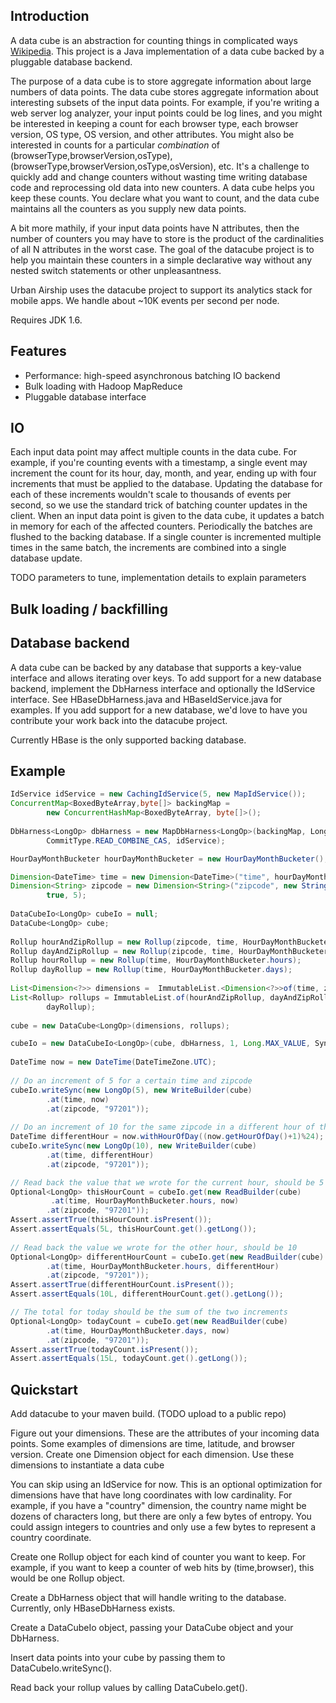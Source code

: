## Introduction

A data cube is an abstraction for counting things in complicated ways [Wikipedia](http://en.wikipedia.org/wiki/OLAP_cube). This project is a Java implementation of a data cube backed by a pluggable database backend.

The purpose of a data cube is to store aggregate information about large numbers of data points. The data cube stores aggregate information about interesting subsets of the input data points. For example, if you're writing a web server log analyzer, your input points could be log lines, and you might be interested in keeping a count for each browser type, each browser version, OS type, OS version, and other attributes. You might also be interested in counts for a particular *combination* of (browserType,browserVersion,osType), (browserType,browserVersion,osType,osVersion), etc. It's a challenge to quickly add and change counters without wasting time writing database code and reprocessing old data into new counters. A data cube helps you keep these counts. You declare what you want to count, and the data cube maintains all the counters as you supply new data points.

A bit more mathily, if your input data points have N attributes, then the number of counters you may have to store is the product of the cardinalities of all N attributes in the worst case. The goal of the datacube project is to help you maintain these counters in a simple declarative way without any nested switch statements or other unpleasantness.

Urban Airship uses the datacube project to support its analytics stack for mobile apps. We handle about ~10K events per second per node.

Requires JDK 1.6.

## Features
 - Performance: high-speed asynchronous batching IO backend
 - Bulk loading with Hadoop MapReduce
 - Pluggable database interface


## IO

Each input data point may affect multiple counts in the data cube. For example, if you're counting events with a timestamp, a single event may increment the count for its hour, day, month, and year, ending up with four increments that must be applied to the database. Updating the database for each of these increments wouldn't scale to thousands of events per second, so we use the standard trick of batching counter updates in the client. When an input data point is given to the data cube, it updates a batch in memory for each of the affected counters. Periodically the batches are flushed to the backing database. If a single counter is incremented multiple times in the same batch, the increments are combined into a single database update.

TODO parameters to tune, implementation details to explain parameters

## Bulk loading / backfilling


## Database backend

A data cube can be backed by any database that supports a key-value interface and allows iterating over keys. To add support for a new database backend, implement the DbHarness interface and optionally the IdService interface. See HBaseDbHarness.java and HBaseIdService.java for examples. If you add support for a new database, we'd love to have you contribute your work back into the datacube project.

Currently HBase is the only supported backing database.

## Example

```java
IdService idService = new CachingIdService(5, new MapIdService());
ConcurrentMap<BoxedByteArray,byte[]> backingMap = 
        new ConcurrentHashMap<BoxedByteArray, byte[]>();
        
DbHarness<LongOp> dbHarness = new MapDbHarness<LongOp>(backingMap, LongOp.DESERIALIZER, 
        CommitType.READ_COMBINE_CAS, idService);

HourDayMonthBucketer hourDayMonthBucketer = new HourDayMonthBucketer();

Dimension<DateTime> time = new Dimension<DateTime>("time", hourDayMonthBucketer, false, 8);
Dimension<String> zipcode = new Dimension<String>("zipcode", new StringToBytesBucketer(), 
        true, 5);
        
DataCubeIo<LongOp> cubeIo = null;
DataCube<LongOp> cube;
        
Rollup hourAndZipRollup = new Rollup(zipcode, time, HourDayMonthBucketer.hours);
Rollup dayAndZipRollup = new Rollup(zipcode, time, HourDayMonthBucketer.days);
Rollup hourRollup = new Rollup(time, HourDayMonthBucketer.hours);
Rollup dayRollup = new Rollup(time, HourDayMonthBucketer.days);
        
List<Dimension<?>> dimensions =  ImmutableList.<Dimension<?>>of(time, zipcode);
List<Rollup> rollups = ImmutableList.of(hourAndZipRollup, dayAndZipRollup, hourRollup,
        dayRollup);
        
cube = new DataCube<LongOp>(dimensions, rollups);

cubeIo = new DataCubeIo<LongOp>(cube, dbHarness, 1, Long.MAX_VALUE, SyncLevel.FULL_SYNC);
        
DateTime now = new DateTime(DateTimeZone.UTC);
        
// Do an increment of 5 for a certain time and zipcode
cubeIo.writeSync(new LongOp(5), new WriteBuilder(cube)
        .at(time, now)
        .at(zipcode, "97201"));
        
// Do an increment of 10 for the same zipcode in a different hour of the same day
DateTime differentHour = now.withHourOfDay((now.getHourOfDay()+1)%24);
cubeIo.writeSync(new LongOp(10), new WriteBuilder(cube)
        .at(time, differentHour)
        .at(zipcode, "97201"));

// Read back the value that we wrote for the current hour, should be 5 
Optional<LongOp> thisHourCount = cubeIo.get(new ReadBuilder(cube)
         .at(time, HourDayMonthBucketer.hours, now)
        .at(zipcode, "97201"));
Assert.assertTrue(thisHourCount.isPresent());
Assert.assertEquals(5L, thisHourCount.get().getLong());
        
// Read back the value we wrote for the other hour, should be 10
Optional<LongOp> differentHourCount = cubeIo.get(new ReadBuilder(cube)
        .at(time, HourDayMonthBucketer.hours, differentHour)
        .at(zipcode, "97201"));
Assert.assertTrue(differentHourCount.isPresent());
Assert.assertEquals(10L, differentHourCount.get().getLong());

// The total for today should be the sum of the two increments
Optional<LongOp> todayCount = cubeIo.get(new ReadBuilder(cube)
        .at(time, HourDayMonthBucketer.days, now)
        .at(zipcode, "97201"));
Assert.assertTrue(todayCount.isPresent());
Assert.assertEquals(15L, todayCount.get().getLong());
```

## Quickstart

Add datacube to your maven build. (TODO upload to a public repo)

Figure out your dimensions. These are the attributes of your incoming data points. Some examples of dimensions are time, latitude, and browser version. Create one Dimension object for each dimension. Use these dimensions to instantiate a data cube

You can skip using an IdService for now. This is an optional optimization for dimensions have that have long coordinates with low cardinality. For example, if you have a "country" dimension, the country name might be dozens of characters long, but there are only a few bytes of entropy. You could assign integers to countries and only use a few bytes to represent a country coordinate.

Create one Rollup object for each kind of counter you want to keep. For example, if you want to keep a counter of web hits by (time,browser), this would be one Rollup object.

Create a DbHarness object that will handle writing to the database. Currently, only HBaseDbHarness exists.

Create a DataCubeIo object, passing your DataCube object and your DbHarness.

Insert data points into your cube by passing them to DataCubeIo.writeSync().

Read back your rollup values by calling DataCubeIo.get().
